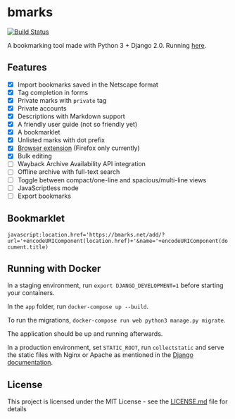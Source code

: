 # bmarks

[![Build Status](https://travis-ci.org/FelipeCortez/bmarks.svg?branch=master)](https://travis-ci.org/FelipeCortez/bmarks)

A bookmarking tool made with Python 3 + Django 2.0. Running [here](https://bmarks.net/felipecortez).

## Features

- [x] Import bookmarks saved in the Netscape format
- [x] Tag completion in forms
- [x] Private marks with `private` tag
- [x] Private accounts
- [x] Descriptions with Markdown support
- [x] A friendly user guide (not so friendly yet)
- [x] A bookmarklet
- [x] Unlisted marks with dot prefix
- [x] [Browser extension](https://addons.mozilla.org/en-US/firefox/addon/bmarks/?src=userprofile) (Firefox only currently)
- [x] Bulk editing
- [ ] Wayback Archive Availability API integration
- [ ] Offline archive with full-text search
- [ ] Toggle between compact/one-line and spacious/multi-line views
- [ ] JavaScriptless mode
- [ ] Export bookmarks

## Bookmarklet

```javascript:location.href='https://bmarks.net/add/?url='+encodeURIComponent(location.href)+'&name='+encodeURIComponent(document.title)```

## Running with Docker

In a staging environment, run `export DJANGO_DEVELOPMENT=1` before starting your containers.

In the `app` folder, run `docker-compose up --build`.

To run the migrations, `docker-compose run web python3 manage.py migrate`.

The application should be up and running afterwards.

In a production environment, set `STATIC_ROOT`, run `collectstatic` and serve the static files with Nginx or Apache as mentioned in the [Django documentation](https://docs.djangoproject.com/en/2.2/howto/static-files/deployment/).

## License

This project is licensed under the MIT License - see the [LICENSE.md](LICENSE.md) file for details

